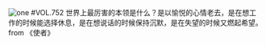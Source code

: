 ![one](http://image.wufazhuce.com/FiM8p0IWfQD4YKBooRpoYJleKoCp)
#VOL.752
世界上最厉害的本领是什么？是以愉悦的心情老去，是在想工作的时候能选择休息，是在想说话的时候保持沉默，是在失望的时候又燃起希望。from 《使者》